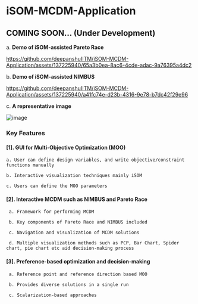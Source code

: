 # iSOM-MCDM-Application
## COMING SOON... (Under Development)

a. **Demo of iSOM-assisted Pareto Race**

https://github.com/deepanshuIITM/iSOM-MCDM-Application/assets/137225940/65a3b0ea-8ac6-4cde-adac-9a76395a4dc2

b. **Demo of iSOM-assisted NIMBUS**

https://github.com/deepanshuIITM/iSOM-MCDM-Application/assets/137225940/a41fc74e-d23b-4316-9e78-b7dc42f29e96

c. **A representative image**

![image](https://github.com/deepanshuIITM/iSOM-MCDM-Application/assets/137225940/897b79c1-6dee-40a8-96a2-101f8dbc9036)

### Key Features
#### [1]. GUI for Multi-Objective Optimization (MOO)

    a. User can define design variables, and write objective/constraint functions manually
    
    b. Interactive visualization techniques mainly iSOM
    
    c. Users can define the MOO parameters
    
#### [2]. Interactive MCDM such as NIMBUS and Pareto Race

     a. Framework for performing MCDM 
     
     b. Key components of Pareto Race and NIMBUS included 
     
     c. Navigation and visualization of MCDM solutions
     
     d. Multiple visualization methods such as PCP, Bar Chart, Spider chart, pie chart etc aid decision-making process
     
#### [3]. Preference-based optimization and decision-making

     a. Reference point and reference direction based MOO

     b. Provides diverse solutions in a single run

     c. Scalarization-based approaches



